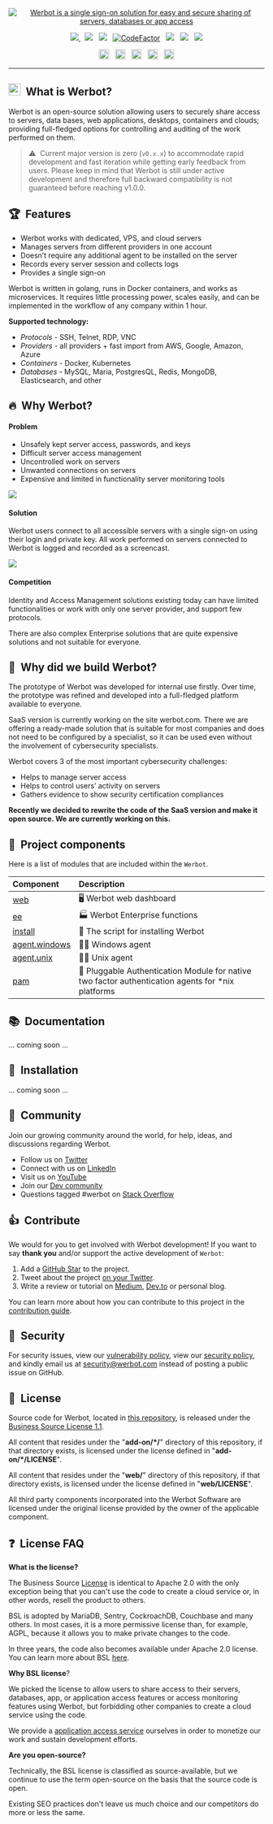 <p align="center">
    <a href="https://werbot.com" target="_blank" rel="noopener">
        <img src="https://github.com/werbot/.github/raw/main/img/werbot.png" alt="Werbot is a single sign-on solution for easy and secure sharing of servers, databases or app access" />
    </a>
</p>

<p align="center">
    <a href="https://github.com/werbot/werbot/releases">
    <img src="https://img.shields.io/github/v/release/werbot/werbot?sort=semver&label=Release&color=651FFF" />
    </a>
    &nbsp;
    <a href="/LICENSE"><img src="https://img.shields.io/badge/license-BUSL--1.1-green.svg"></a>
    &nbsp;
    <a href="https://goreportcard.com/report/github.com/werbot/werbot"><img src="https://goreportcard.com/badge/github.com/werbot/werbot"></a>
    &nbsp;
    <a href="https://www.codefactor.io/repository/github/werbot/werbot"><img src="https://www.codefactor.io/repository/github/werbot/werbot/badge" alt="CodeFactor" /></a>
    &nbsp;
    <a href="https://github.com/werbot/werbot"><img src="https://img.shields.io/badge/backend-go-orange.svg"></a>
    &nbsp;
    <a href="https://github.com/werbot/werbot/blob/main/go.mod"><img src="https://img.shields.io/github/go-mod/go-version/werbot/werbot?color=7fd5ea"></a>
    &nbsp;
    <a href="https://twitter.com/werbot_"><img src="https://img.shields.io/twitter/follow/werbot_?style=social"></a>
</p>

<p align="center">
    <a href="https://www.linkedin.com/company/werbot/"><img height="20" src="https://github.com/werbot/.github/raw/main/img/social/linkedin.svg" alt="LinkedIn"></a>
    &nbsp;
    <a href="https://twitter.com/werbot_"><img height="20" src="https://github.com/werbot/.github/raw/main/img/social/twitter.svg" alt="Twitter"></a>
    &nbsp;
    <a href="https://www.youtube.com/channel/UCQk0_i0h-xB9s9sv4R7HX2g"><img height="20" src="https://github.com/werbot/.github/raw/main/img/social/youtube.svg" alt="Youtube"></a>
    &nbsp;
    <a href="https://dev.to/werbot"><img height="20" src="https://github.com/werbot/.github/raw/main/img/social/dev.svg" alt="Dev"></a>
    &nbsp;
    <a href="https://stackoverflow.com/questions/tagged/werbot"><img height="20" src="https://github.com/werbot/.github/raw/main/img/social/stack-overflow.svg" alt="StackOverflow"></a>
</p>


---

## <img width="24" src="https://github.com/werbot/.github/raw/main/img/yellow/logo.svg">&nbsp;&nbsp;What is Werbot?

Werbot is an open-source solution allowing users to securely share access to servers, data bases, web applications, desktops, containers and clouds; providing full-fledged options for controlling and auditing of the work performed on them.

> ⚠️&nbsp;&nbsp;Current major version is zero (`v0.x.x`) to accommodate rapid development and fast iteration while getting early feedback from users. Please keep in mind that Werbot is still under active development and therefore full backward compatibility is not guaranteed before reaching v1.0.0.


## 🏆&nbsp;&nbsp;Features

- Werbot works with dedicated, VPS, and cloud servers
- Manages servers from different providers in one account
- Doesn’t require any additional agent to be installed on the server
- Records every server session and collects logs
- Provides a single sign-on

Werbot is written in golang, runs in Docker containers, and works as microservices. It requires little processing power, scales easily, and can be implemented in the workflow of any company within 1 hour.

**Supported technology:**

- _Protocols_ - SSH, Telnet, RDP, VNC
- _Providers_ - all providers + fast import from AWS, Google, Amazon, Azure
- _Containers_ - Docker, Kubernetes
- _Databases_ - MySQL, Maria, PostgresQL, Redis, MongoDB, Elasticsearch, and other




## 🔥&nbsp;&nbsp;Why Werbot?

#### Problem

- Unsafely kept server access, passwords, and keys
- Difficult server access management
- Uncontrolled work on servers
- Unwanted connections on servers
- Expensive and limited in functionality server monitoring tools

<img src="https://github.com/werbot/.github/raw/main/img/promo/werbot_problem.png">

#### Solution

Werbot users connect to all accessible servers with a single sign-on using their login and private key. All work performed on servers connected to Werbot is logged and recorded as a screencast.

<img src="https://github.com/werbot/.github/raw/main/img/promo/werbot_solution.png">

#### Competition

Identity and Access Management solutions existing today can have limited functionalities or work with only one server provider, and support few protocols.

There are also complex Enterprise solutions that are quite expensive solutions and not suitable for everyone.

## 🚀&nbsp;&nbsp;Why did we build Werbot?

The prototype of Werbot was developed for internal use firstly. Over time, the prototype was refined and developed into a full-fledged platform available to everyone.

SaaS version is currently working on the site werbot.com. There we are offering a ready-made solution that is suitable for most companies and does not need to be configured by a specialist, so it can be used even without the involvement of cybersecurity specialists.

Werbot covers 3 of the most important cybersecurity challenges:

- Helps to manage server access
- Helps to control users’ activity on servers
- Gathers evidence to show security certification compliances

**Recently we decided to rewrite the code of the SaaS version and make it open source. We are currently working on this.**


## 🧬&nbsp;&nbsp;Project components

Here is a list of modules that are included within the `Werbot`.

| Component                                        | Description                                                                                                                                                         |
| :------------------------------------------------ | :------------------------------------------------------------------------------------------------------------------------------------------------------------------ |
| [web](https://github.com/werbot/werbot.web)     | 🖥 Werbot web dashboard |
| [ee](https://github.com/werbot/werbot.ee)       | 🏭 Werbot Enterprise functions |
| [install](https://github.com/werbot/install.werbot.com) | 🚀 The script for installing Werbot |
| [agent.windows](https://github.com/werbot/agent.windows) | 👮‍♂️ Windows agent |
| [agent.unix](https://github.com/werbot/agent.unix) | 👮‍♂️ Unix agent |
| [pam](https://github.com/werbot/pam-nix)        | 🔐 Pluggable Authentication Module for native two factor authentication agents for *nix platforms |
 


## 📚&nbsp;&nbsp;Documentation

... coming soon ...

## 🏁&nbsp;&nbsp;Installation

... coming soon ...

## 👑&nbsp;&nbsp;Community

Join our growing community around the world, for help, ideas, and discussions regarding Werbot.

- Follow us on [Twitter](https://twitter.com/werbot_)
- Connect with us on [LinkedIn](https://www.linkedin.com/company/werbot)
- Visit us on [YouTube](https://www.youtube.com/channel/UCQk0_i0h-xB9s9sv4R7HX2g)
- Join our [Dev community](https://dev.to/werbot)
- Questions tagged #werbot on [Stack Overflow](https://stackoverflow.com/questions/tagged/werbot)

## 👍&nbsp;&nbsp;Contribute

We would for you to get involved with Werbot development! If you want to say **thank you** and/or support the active development of `Werbot`:

1. Add a [GitHub Star](https://github.com/werbot/werbot/stargazers) to the project.
2. Tweet about the project [on your Twitter](https://twitter.com/intent/tweet?text=Werbot%20is%20an%20%221Password%22%20for%20servers%20and%20teams%20-%20open%20source%20solution%20with%20single%20sign-on%20for%20easy%20and%20secure%20sharing%20of%20servers%2C%20databases%2C%20or%20app%20access.%20https%3A%2F%2Fgithub.com%2Fwerbot%2Fwerbot).
3. Write a review or tutorial on [Medium](https://medium.com/), [Dev.to](https://dev.to/) or personal blog.

You can learn more about how you can contribute to this project in the [contribution guide](CONTRIBUTING.md).

## 🚨&nbsp;&nbsp;Security

For security issues, view our [vulnerability policy](https://github.com/werbot/werbot/security/policy), view our [security policy](https://werbot.com/legal/security), and kindly email us at [security@werbot.com](mailto:security@werbot.com) instead of posting a public issue on GitHub.

## 📜&nbsp;&nbsp;License

Source code for Werbot, located in [this repository](https://github.com/werbot/werbot), is released under the [Business Source License 1.1](/LICENSE).

All content that resides under the "**add-on/\*/**" directory of this repository, if that directory exists, is licensed under the license defined in "**add-on/\*/LICENSE**".

All content that resides under the "**web/**" directory of this repository, if that directory exists, is licensed under the license defined in "**web/LICENSE**".

All third party components incorporated into the Werbot Software are licensed under the original license provided by the owner of the applicable component.

## ❓&nbsp;&nbsp;License FAQ

**What is the license?**

The Business Source [License](/LICENSE) is identical to Apache 2.0 with the only exception being that you can't use the code to create a cloud service or, in other words, resell the product to others.

BSL is adopted by MariaDB, Sentry, CockroachDB, Couchbase and many others. In most cases, it is a more permissive license than, for example, AGPL, because it allows you to make private changes to the code.

In three years, the code also becomes available under Apache 2.0 license. You can learn more about BSL [here](https://mariadb.com/bsl-faq-adopting/).

**Why BSL license**?

We picked the license to allow users to share access to their servers, databases, app, or application access features or access monitoring features using Werbot, but forbidding other companies to create a cloud service using the code.

We provide a [application access service](https://werbot.com/) ourselves in order to monetize our work and sustain development efforts.

**Are you open-source?**

Technically, the BSL license is classified as source-available, but we continue to use the term open-source on the basis that the source code is open.

Existing SEO practices don't leave us much choice and our competitors do more or less the same.

